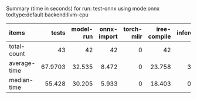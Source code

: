 Summary (time in seconds) for run: test-onnx using mode:onnx todtype:default backend:llvm-cpu

| items        |   tests |   model-run |   onnx-import |   torch-mlir |   iree-compile |   inference |
|:-------------|--------:|------------:|--------------:|-------------:|---------------:|------------:|
| total-count  | 43      |      42     |        42     |            0 |         42     |      26     |
| average-time | 67.9703 |      32.535 |         8.472 |            0 |         23.758 |       3.205 |
| median-time  | 55.428  |      30.205 |         5.933 |            0 |         18.403 |       0.887 |
